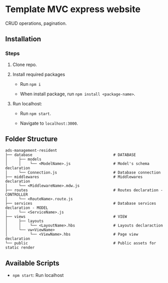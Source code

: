 # Template MVC express website
CRUD operations, pagination.

## Installation

### Steps

1. Clone repo.

2. Install required packages

   - Run `npm i`

   - When install package, run `npm install <package-name>`.

3. Run localhost:

   - Run `npm start`.

   - Navigate to `localhost:3000`.

## Folder Structure

```shell
ads-management-resident
├── database                                    # DATABASE
│     ├── models
│     │    └── <ModelName>.js                   # Model's schema declaration
│     └── Connection.js                         # Database connection
├── middlewares                                 # Middlewares declaration
│     └── <MiddlewareName>.mdw.js
├── routes                                      # Routes declaration - CONTROLLER
│     └── <RouteName>.route.js
├── services                                    # Database services declaration - MODEL
│     └── <ServiceName>.js
├── views                                       # VIEW
│     ├── layouts
│     │    └── <LayoutName>.hbs                 # Layouts declaraction
│     └── vw<ViewName>                          
│          └── <ViewName>.hbs                   # Page view declaration
└── public                                      # Public assets for static render
```

## Available Scripts

- `npm start`: Run localhost
